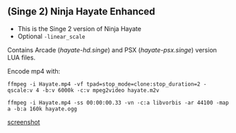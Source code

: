 ## (Singe 2) Ninja Hayate Enhanced

* This is the Singe 2 version of Ninja Hayate
* Optional `-linear_scale`

Contains Arcade (_hayate-hd.singe_) and PSX (_hayate-psx.singe_) version LUA files.


Encode mp4 with:

    ffmpeg -i Hayate.mp4 -vf tpad=stop_mode=clone:stop_duration=2 -qscale:v 4 -b:v 6000k -c:v mpeg2video hayate.m2v

    ffmpeg -i Hayate.mp4 -ss 00:00:00.33 -vn -c:a libvorbis -ar 44100 -map a -b:a 160k hayate.ogg


[screenshot](hayate.png)
